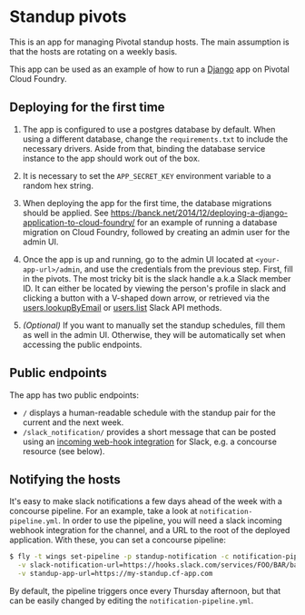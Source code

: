 # Standup pivots

This is an app for managing Pivotal standup hosts. The main assumption is
that the hosts are rotating on a weekly basis.

This app can be used as an example of how to run a [Django](https://www.djangoproject.com/) 
app on Pivotal Cloud Foundry.

## Deploying for the first time

1. The app is configured to use a postgres database by default. When using a
different database, change the `requirements.txt` to include the necessary drivers.
Aside from that, binding the database service instance to the app should work
out of the box.

1. It is necessary to set the `APP_SECRET_KEY` environment variable to a random hex string.

1. When deploying the app for the first time, the database migrations should be applied.
See https://banck.net/2014/12/deploying-a-django-application-to-cloud-foundry/ for an example of
running a database migration on Cloud Foundry, followed by creating an admin user for the admin UI.

1. Once the app is up and running, go to the admin UI located at `<your-app-url>/admin`, and
use the credentials from the previous step. First, fill in the pivots. The most tricky bit is the
slack handle a.k.a Slack member ID. It can either be located by viewing the person's profile in
slack and clicking a button with a V-shaped down arrow, or retrieved via the 
[users.lookupByEmail](https://api.slack.com/methods/users.lookupByEmail) or
[users.list](https://api.slack.com/methods/users.list) Slack API methods.

1. _(Optional)_ If you want to manually set the standup schedules, fill them as well in the admin UI.
Otherwise, they will be automatically set when accessing the public endpoints.

## Public endpoints

The app has two public endpoints:

- `/` displays a human-readable schedule with the standup pair for the current and the next week.
- `/slack_notification/` provides a short message that can be posted using an [incoming web-hook
integration](https://api.slack.com/incoming-webhooks) for Slack, e.g. a concourse resource (see below). 

## Notifying the hosts

It's easy to make slack notifications a few days ahead of the week with a concourse pipeline.
For an example, take a look at `notification-pipeline.yml`. In order to use the pipeline,
you will need a slack incoming webhook integration for the channel, and a URL to the root of the
deployed application. With these, you can set a concourse pipeline:

```bash
$ fly -t wings set-pipeline -p standup-notification -c notification-pipeline.yml \
  -v slack-notification-url=https://hooks.slack.com/services/FOO/BAR/baz \
  -v standup-app-url=https://my-standup.cf-app.com
```

By default, the pipeline triggers once every Thursday afternoon, but that can be easily
changed by editing the `notification-pipeline.yml`.